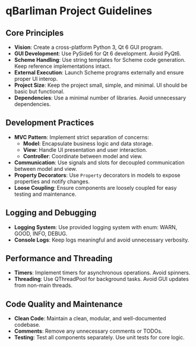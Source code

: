 # qBarliman Project Guidelines

## Core Principles

- **Vision**: Create a cross-platform Python 3, Qt 6 GUI program.
- **GUI Development**: Use PySide6 for Qt 6 development. Avoid PyQt6.
- **Scheme Handling**: Use string templates for Scheme code generation. Keep reference implementations intact.
- **External Execution**: Launch Scheme programs externally and ensure proper UI interop.
- **Project Size**: Keep the project small, simple, and minimal. UI should be basic but functional.
- **Dependencies**: Use a minimal number of libraries. Avoid unnecessary dependencies.

## Development Practices

- **MVC Pattern**: Implement strict separation of concerns:
  - **Model**: Encapsulate business logic and data storage.
  - **View**: Handle UI presentation and user interaction.
  - **Controller**: Coordinate between model and view.
- **Communication**: Use signals and slots for decoupled communication between model and view.
- **Property Decorators**: Use `Property` decorators in models to expose properties and notify changes.
- **Loose Coupling**: Ensure components are loosely coupled for easy testing and maintenance.

## Logging and Debugging

- **Logging System**: Use provided logging system with enum: WARN, GOOD, INFO, DEBUG.
- **Console Logs**: Keep logs meaningful and avoid unnecessary verbosity.

## Performance and Threading

- **Timers**: Implement timers for asynchronous operations. Avoid spinners.
- **Threading**: Use QThreadPool for background tasks. Avoid GUI updates from non-main threads.

## Code Quality and Maintenance
- **Clean Code**: Maintain a clean, modular, and well-documented codebase.
- **Comments**: Remove any unnecessary comments or TODOs.
- **Testing**: Test all components separately. Use unit tests for core logic.
